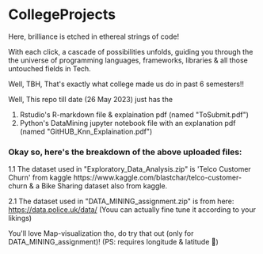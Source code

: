 # CollegeProjects
Here, brilliance is etched in ethereal strings of code!

With each click, a cascade of possibilities unfolds, guiding you through the the universe of 
programming languages, frameworks, libraries & all those untouched fields in Tech.

Well, TBH, That's exactly what college made us do in past 6 semesters!!

Well, This repo till date (26 May 2023) just has the 
  1. Rstudio's R-markdown file & explaination pdf (named "ToSubmit.pdf")
  2. Python's DataMining jupyter notebook file with an explanation pdf (named "GitHUB_Knn_Explaination.pdf")

<h3>Okay so, here's the breakdown of the above uploaded files: </h3>
1.1 The dataset used in "Exploratory_Data_Analysis.zip" is 'Telco Customer Churn' from kaggle https://www.kaggle.com/blastchar/telco-customer-churn & a Bike Sharing dataset also from kaggle.

2.1 The dataset used in "DATA_MINING_assignment.zip" is from here: https://data.police.uk/data/ (Youu can actually fine tune it according to your likings)

You'll love Map-visualization tho, do try that out (only for DATA_MINING_assignment)! (PS: requires longitude & latitude 🤩)




